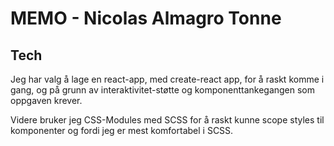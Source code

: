 # MEMO - Nicolas Almagro Tonne
## Tech
Jeg har valg å lage en react-app, med create-react app, for å raskt komme i gang, og på grunn av interaktivitet-støtte og komponenttankegangen som oppgaven krever.

Videre bruker jeg CSS-Modules med SCSS for å raskt kunne scope styles til komponenter og fordi jeg er mest komfortabel i SCSS.
